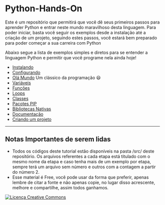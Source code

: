# Python-Hands-On
Este é um repositório que permitirá que você dê seus primeiros passos para aprender Python e entrar neste mundo maravilhoso desta linguagem. Para poder iniciar, basta você seguir os exemplos desde a instalação até a criação de um projeto, seguindo estes passos, você estará bem preparado para poder começar a sua carreira com Python


Abaixo segue a lista de exemplos simples e diretos para se entender a linguagem Python e permitir que você programe nela ainda hoje!

 - [Instalando](instalando.md)
 - [Configurando](configurando.md)
 - [Olá Mundo](ola-mundo.md) Um clássico da programação :smiley:
 - [Variáveis](variaveis.md)
 - [Funções](funcoes.md)
 - [Loops](loops.md)
 - [Classes](classes.md)
 - [Pacotes PIP](pacotes-pip.md)
 - [Bibliotecas Nativas](bibliotecas.md)
 - [Documentação](documentacao.md)
 - [Criando um projeto](projeto.md)

---

## Notas Importantes de serem lidas

 - Todos os códigos deste tutorial estão disponíveis na pasta /src/ deste repositório. Os arquivos referentes a cada etapa está titulado com o mesmo nome da etapa e caso tenha mais de um exemplo por etapa, sempre terá um arquivo sem número e outros com a contagem a partir do número 2.
 - Esse material é Free, você pode usar da forma que preferir, apenas lembre de citar a fonte e não apenas copie, no lugar disso acrescente, melhore e compartilhe, assim todos ganhamos.

<a rel="license" href="http://creativecommons.org/licenses/by-sa/4.0/"><img alt="Licença Creative Commons" style="border-width:0" src="https://i.creativecommons.org/l/by-sa/4.0/88x31.png" /></a>
